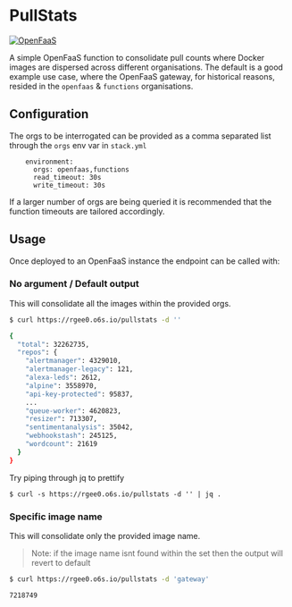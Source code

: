 # PullStats

[![OpenFaaS](https://img.shields.io/badge/openfaas-cloud-blue.svg)](https://www.openfaas.com)

A simple OpenFaaS function to consolidate pull counts where Docker images are dispersed across different organisations.  The default is a good example use case, where the OpenFaaS gateway, for historical reasons, resided in the `openfaas` & `functions` organisations.

## Configuration

The orgs to be interrogated can be provided as a comma separated list through the `orgs` env var in `stack.yml`

```
    environment:
      orgs: openfaas,functions
      read_timeout: 30s
      write_timeout: 30s
```

If a larger number of orgs are being queried it is recommended that the function timeouts are tailored accordingly.

## Usage

Once deployed to an OpenFaaS instance the endpoint can be called with:

### No argument / Default output

This will consolidate all the images within the provided orgs.

```sh
$ curl https://rgee0.o6s.io/pullstats -d ''

{
  "total": 32262735,
  "repos": {
    "alertmanager": 4329010,
    "alertmanager-legacy": 121,
    "alexa-leds": 2612,
    "alpine": 3558970,
    "api-key-protected": 95837,
    ...
    "queue-worker": 4620823,
    "resizer": 713307,
    "sentimentanalysis": 35042,
    "webhookstash": 245125,
    "wordcount": 21619
  }
}
```

Try piping through jq to prettify

```
$ curl -s https://rgee0.o6s.io/pullstats -d '' | jq .
```


### Specific image name

This will consolidate only the provided image name.
> Note: if the image name isnt found within the set then the output will revert to default

```sh
$ curl https://rgee0.o6s.io/pullstats -d 'gateway'

7218749
 
```
